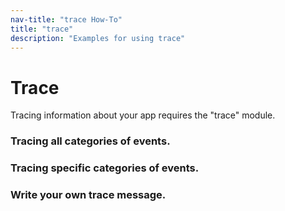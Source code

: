 ```yaml
---
nav-title: "trace How-To"
title: "trace"
description: "Examples for using trace"
---
```

# Trace
Tracing information about your app requires the "trace" module.
<snippet id='trace-require'/>

### Tracing all categories of events.
<snippet id='trace-all-categories'/>

### Tracing specific categories of events.
<snippet id='trace-specific-categories'/>

### Write your own trace message.
<snippet id='trace-message'/>
